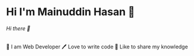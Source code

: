 # Hi I'm Mainuddin Hasan 👋
###### Hi there 👋

👑 I am Web Developer
🖊️ Love to write code
🎤 Like to share my knowledge

